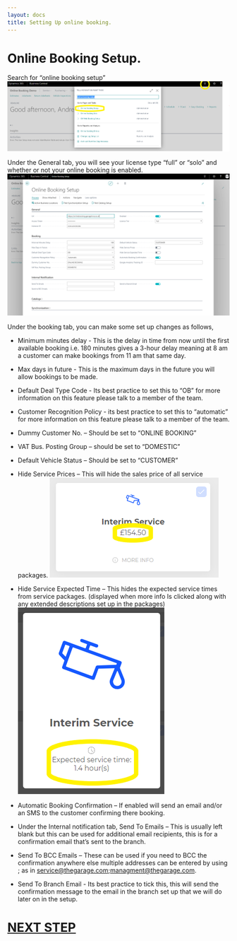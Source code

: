 ```yaml
---
layout: docs
title: Setting Up online booking.
---
```

# Online Booking Setup. 
Search for “online booking setup” 
![](media/garagehive-onlinebooking-1.png)

Under the General tab, you will see your license type “full” or “solo” and whether or not your online booking is enabled.
![](media/garagehive-onlinebooking-2.png)

Under the booking tab, you can make some set up changes as follows,

* Minimum minutes delay - This is the delay in time from now until the first available booking i.e. 180 minutes gives a 3-hour delay meaning at 8 am a customer can make bookings from 11 am that same day.

* Max days in future - This is the maximum days in the future you will allow bookings to be made. 

* Default Deal Type Code - Its best practice to set this to “OB” for more information on this feature please talk to a member of the team. 


* Customer Recognition Policy - its best practice to set this to “automatic” for more information on this feature please talk to a member of the team. 

* Dummy Customer No. – Should be set to “ONLINE BOOKING”

* VAT Bus. Posting Group – should be set to “DOMESTIC”

* Default Vehicle Status – Should be set to “CUSTOMER”

* Hide Service Prices – This will hide the sales price of all service packages.
![](media/garagehive-onlinebooking-3.png)

* Hide Service Expected Time – This hides the expected service times from service packages. (displayed when more info Is clicked along with any extended descriptions set up in the packages)
![](media/garagehive-onlinebooking-4.png)

* Automatic Booking Confirmation – If enabled will send an email and/or an SMS to the customer confirming there booking.

* Under the Internal notification tab,
Send To Emails – This is usually left blank but this can be used for additional email recipients, this is for a confirmation email that’s sent to the branch.

* Send To BCC Emails – These can be used if you need to BCC the confirmation anywhere else multiple addresses can be entered by using ; as in service@thegarage.com;managment@thegarage.com.

* Send To Branch Email - Its best practice to tick this, this will send the confirmation message to the email in the branch set up that we will do later on in the setup. 

# [NEXT STEP](https://docs.garagehive.co.uk/docs/garagehive-onlinebooking-branches.html)
